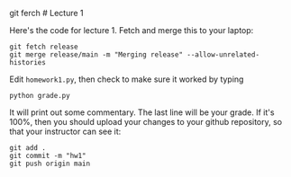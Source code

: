 git ferch # Lecture 1

Here's the code for lecture 1.  Fetch and merge this to your laptop:
```
git fetch release
git merge release/main -m "Merging release" --allow-unrelated-histories
```
Edit `homework1.py`, then check to make sure it worked by typing
```
python grade.py
```
It will print out some commentary.  The last line will be your grade.  If it's 100%, then you should upload your changes to your github repository, so that your instructor can see it:
```
git add .
git commit -m "hw1"
git push origin main
```

